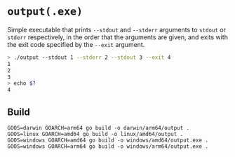 # `output(.exe)`

Simple executable that prints `--stdout` and `--stderr` arguments to `stdout` or `stderr` respectively, in the order that the arguments are given, and exits with the exit code specified by the `--exit` argument.

```bash
> ./output --stdout 1 --stderr 2 --stdout 3 --exit 4
1
2
3
> echo $?
4
```

## Build

```
GOOS=darwin GOARCH=arm64 go build -o darwin/arm64/output .
GOOS=linux GOARCH=amd64 go build -o linux/amd64/output .
GOOS=windows GOARCH=amd64 go build -o windows/amd64/output.exe .
GOOS=windows GOARCH=arm64 go build -o windows/arm64/output.exe .
```